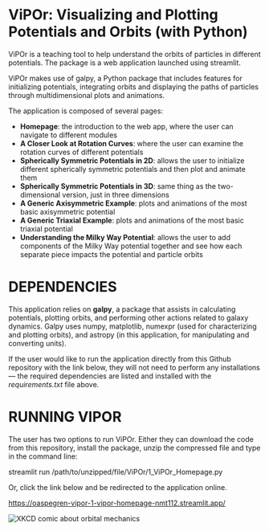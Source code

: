 # ViPOr: Visualizing and Plotting Potentials and Orbits (with Python)

ViPOr is a teaching tool to help understand the orbits of particles in different potentials. The package is a web application launched using streamlit. 

ViPOr makes use of galpy, a Python package that includes features for initializing potentials, integrating orbits and displaying the paths of particles through multidimensional plots and animations. 

The application is composed of several pages:
  - **Homepage**: the introduction to the web app, where the user can navigate to different modules
  - **A Closer Look at Rotation Curves**: where the user can examine the rotation curves of different potentials
  - **Spherically Symmetric Potentials in 2D**: allows the user to initialize different spherically symmetric potentials and then plot and animate them
  - **Spherically Symmetric Potentials in 3D**: same thing as the two-dimensional version, just in three dimensions
  - **A Generic Axisymmetric Example**: plots and animations of the most basic axisymmetric potential
  - **A Generic Triaxial Example**: plots and animations of the most basic triaxial potential
  - **Understanding the Milky Way Potential**: allows the user to add components of the Milky Way potential together and see how each separate piece impacts the potential and particle orbits

# DEPENDENCIES

This application relies on **galpy**, a package that assists in calculating potentials, plotting orbits, and performing other actions related to galaxy dynamics. Galpy uses numpy, matplotlib, numexpr (used for characterizing and plotting orbits), and astropy (in this application, for manipulating and converting units). 

If the user would like to run the application directly from this Github repository with the link below, they will not need to perform any installations — the required dependencies are listed and installed with the *requirements.txt* file above. 

# RUNNING VIPOR

The user has two options to run ViPOr. Either they can download the code from this repository, install the package, unzip the compressed file and type in the command line:

streamlit run /path/to/unzipped/file/ViPOr/1_ViPOr_Homepage.py

Or, click the link below and be redirected to the application online. 

https://oaspegren-vipor-1-vipor-homepage-nmt112.streamlit.app/

![XKCD comic about orbital mechanics](https://imgs.xkcd.com/comics/orbital_mechanics.png)
